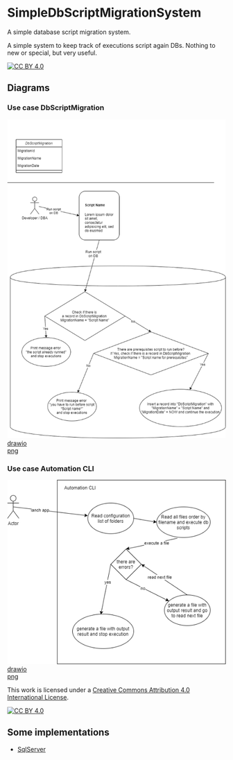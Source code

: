 # SimpleDbScriptMigrationSystem
A simple database script migration system.  

A simple system to keep track of executions script again DBs. Nothing to new or special, but very useful.  

[![CC BY 4.0][cc-by-shield]][cc-by]

## Diagrams  

### Use case DbScriptMigration  

![Diagram](https://github.com/Magicianred/SimpleDbScriptMigrationSystem/blob/develop/Project/Diagrams/SimpleDbScriptMigrationSystem.png)  
[drawio](https://github.com/Magicianred/SimpleDbScriptMigrationSystem/blob/develop/Project/Diagrams/SimpleDbScriptMigrationSystem.drawio)  
[png](https://github.com/Magicianred/SimpleDbScriptMigrationSystem/blob/develop/Project/Diagrams/SimpleDbScriptMigrationSystem.png)

### Use case Automation CLI    

![Diagram](https://github.com/Magicianred/SimpleDbScriptMigrationSystem/blob/develop/Project/Diagrams/AutomationCliMigration.png)  
[drawio](https://github.com/Magicianred/SimpleDbScriptMigrationSystem/blob/develop/Project/Diagrams/AutomationCliMigration.drawio)  
[png](https://github.com/Magicianred/SimpleDbScriptMigrationSystem/blob/develop/Project/Diagrams/AutomationCliMigration.png)


This work is licensed under a [Creative Commons Attribution 4.0 International License][cc-by].

[![CC BY 4.0][cc-by-image]][cc-by]

[cc-by]: http://creativecommons.org/licenses/by/4.0/
[cc-by-image]: https://i.creativecommons.org/l/by/4.0/88x31.png
[cc-by-shield]: https://img.shields.io/badge/License-CC%20BY%204.0-lightgrey.svg

## Some implementations

- [SqlServer](https://github.com/Magicianred/sqlserver-db-script-migration-system)